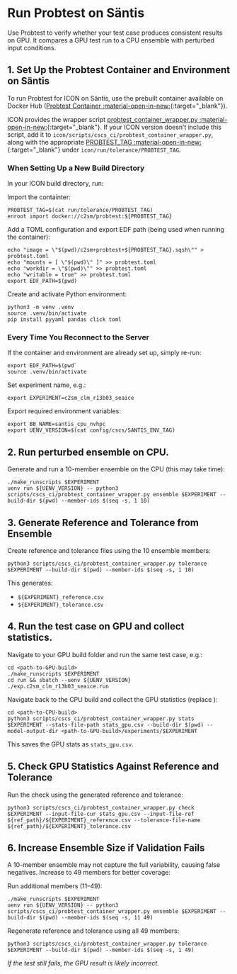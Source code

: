 # Run Probtest on Säntis

Use Probtest to verify whether your test case produces consistent results on GPU. It compares a GPU test run to a CPU ensemble with perturbed input conditions.

## 1. Set Up the Probtest Container and Environment on Säntis
To run Probtest for ICON on Säntis, use the prebuilt container available on Docker Hub ([Probtest Container :material-open-in-new:](https://github.com/MeteoSwiss/probtest?tab=readme-ov-file#probtest-container){:target="_blank"}).

ICON provides the wrapper script [probtest_container_wrapper.py :material-open-in-new:](https://gitlab.dkrz.de/icon/icon-nwp/-/blob/ci_probtest/scripts/cscs_ci/probtest_container_wrapper.py?ref_type=heads){:target="_blank"}.
If your ICON version doesn’t include this script, add it to `icon/scripts/cscs_ci/probtest_container_wrapper.py`, along with the appropriate [PROBTEST_TAG :material-open-in-new:](https://gitlab.dkrz.de/icon/icon-nwp/-/blob/ci_probtest/run/tolerance/PROBTEST_TAG?ref_type=heads){:target="_blank"} under `icon/run/tolerance/PROBTEST_TAG`.


### When Setting Up a New Build Directory
In your ICON build directory, run:

Import the containter:
```console
PROBTEST_TAG=$(cat run/tolerance/PROBTEST_TAG)
enroot import docker://c2sm/probtest:${PROBTEST_TAG}
```

Add a TOML configuration and export EDF path (being used when running the container):
```console
echo "image = \"$(pwd)/c2sm+probtest+${PROBTEST_TAG}.sqsh\"" > probtest.toml
echo "mounts = [ \"$(pwd)\" ]" >> probtest.toml
echo "workdir = \"$(pwd)\"" >> probtest.toml
echo "writable = true" >> probtest.toml
export EDF_PATH=$(pwd)
```

Create and activate Python environment:
```console
python3 -m venv .venv
source .venv/bin/activate
pip install pyyaml pandas click toml
```

### Every Time You Reconnect to the Server
If the container and environment are already set up, simply re-run:
```console
export EDF_PATH=$(pwd`
source .venv/bin/activate
```

Set experiment name, e.g.:
```console
export EXPERIMENT=c2sm_clm_r13b03_seaice
```

Export required environment variables:
```console
export BB_NAME=santis_cpu_nvhpc
export UENV_VERSION=$(cat config/cscs/SANTIS_ENV_TAG)
```

## 2. Run perturbed ensemble on CPU.
Generate and run a 10-member ensemble on the CPU (this may take time):
```console
./make_runscripts $EXPERIMENT
uenv run ${UENV_VERSION} -- python3 scripts/cscs_ci/probtest_container_wrapper.py ensemble $EXPERIMENT --build-dir $(pwd) --member-ids $(seq -s, 1 10)
```

## 3. Generate Reference and Tolerance from Ensemble

Create reference and tolerance files using the 10 ensemble members:
```console
python3 scripts/cscs_ci/probtest_container_wrapper.py tolerance $EXPERIMENT --build-dir $(pwd) --member-ids $(seq -s, 1 10)
```

This generates:

- `${EXPERIMENT}_reference.csv`
- `${EXPERIMENT}_tolerance.csv`

## 4. Run the test case on GPU and collect statistics.
Navigate to your GPU build folder and run the same test case, e.g.:
```console
cd <path-to-GPU-build>
./make_runscripts $EXPERIMENT
cd run && sbatch --uenv ${UENV_VERSION} ./exp.c2sm_clm_r13b03_seaice.run
```

Navigate back to the CPU build and collect the GPU statistics (replace <path-to-GPU-build>):
```console
cd <path-to-CPU-build>
python3 scripts/cscs_ci/probtest_container_wrapper.py stats $EXPERIMENT --stats-file-path stats_gpu.csv --build-dir $(pwd) --model-output-dir <path-to-GPU-build>/experiments/$EXPERIMENT
```

This saves the GPU stats as `stats_gpu.csv`.

## 5. Check GPU Statistics Against Reference and Tolerance

Run the check using the generated reference and tolerance:
```console
python3 scripts/cscs_ci/probtest_container_wrapper.py check $EXPERIMENT --input-file-cur stats_gpu.csv --input-file-ref ${ref_path}/${EXPERIMENT}_reference.csv --tolerance-file-name ${ref_path}/${EXPERIMENT}_tolerance.csv
```

## 6. Increase Ensemble Size if Validation Fails
A 10-member ensemble may not capture the full variability, causing false negatives. Increase to 49 members for better coverage:

Run additional members (11–49):
```console
./make_runscripts $EXPERIMENT
uenv run ${UENV_VERSION} -- python3 scripts/cscs_ci/probtest_container_wrapper.py ensemble $EXPERIMENT --build-dir $(pwd) --member-ids $(seq -s, 11 49)
```

Regenerate reference and tolerance using all 49 members:
```console
python3 scripts/cscs_ci/probtest_container_wrapper.py tolerance $EXPERIMENT --build-dir $(pwd) --member-ids $(seq -s, 1 49)
```

*If the test still fails, the GPU result is likely incorrect.*